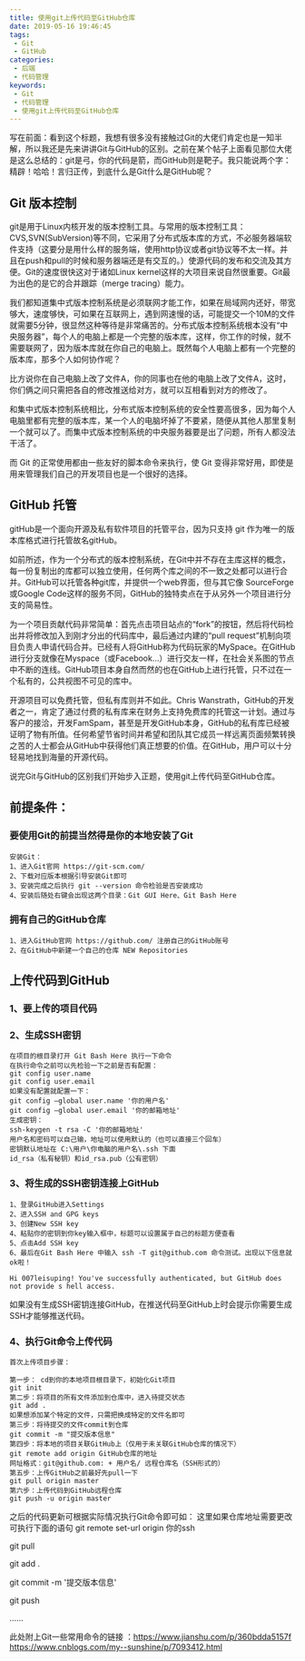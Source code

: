 ```yaml
---
title: 使用git上传代码至GitHub仓库
date: 2019-05-16 19:46:45
tags:
 - Git
 - GitHub
categories: 
 - 后端
 - 代码管理
keywords:
 - Git
 - 代码管理
 - 使用git上传代码至GitHub仓库
---
```

写在前面：看到这个标题，我想有很多没有接触过Git的大佬们肯定也是一知半解，所以我还是先来讲讲Git与GitHub的区别。之前在某个帖子上面看见那位大佬是这么总结的：git是弓，你的代码是箭，而GitHub则是靶子。我只能说两个字：精辟！哈哈！言归正传，到底什么是Git什么是GitHub呢？

## Git 版本控制

git是用于Linux内核开发的版本控制工具。与常用的版本控制工具：CVS,SVN(SubVersion)等不同，它采用了分布式版本库的方式，不必服务器端软件支持（这要分是用什么样的服务端，使用http协议或者git协议等不太一样。并且在push和pull的时候和服务器端还是有交互的。）使源代码的发布和交流及其方便。Git的速度很快这对于诸如Linux kernel这样的大项目来说自然很重要。Git最为出色的是它的合并跟踪（merge tracing）能力。

我们都知道集中式版本控制系统是必须联网才能工作，如果在局域网内还好，带宽够大，速度够快，可如果在互联网上，遇到网速慢的话，可能提交一个10M的文件就需要5分钟，很显然这种等待是非常痛苦的。分布式版本控制系统根本没有“中央服务器”，每个人的电脑上都是一个完整的版本库，这样，你工作的时候，就不需要联网了，因为版本库就在你自己的电脑上。既然每个人电脑上都有一个完整的版本库，那多个人如何协作呢？

比方说你在自己电脑上改了文件A，你的同事也在他的电脑上改了文件A，这时，你们俩之间只需把各自的修改推送给对方，就可以互相看到对方的修改了。

和集中式版本控制系统相比，分布式版本控制系统的安全性要高很多，因为每个人电脑里都有完整的版本库，某一个人的电脑坏掉了不要紧，随便从其他人那里复制一个就可以了。而集中式版本控制系统的中央服务器要是出了问题，所有人都没法干活了。

而 Git 的正常使用都由一些友好的脚本命令来执行，使 Git 变得非常好用，即使是用来管理我们自己的开发项目也是一个很好的选择。

## GitHub 托管


gitHub是一个面向开源及私有软件项目的托管平台，因为只支持 git 作为唯一的版本库格式进行托管故名gitHub。 
 
如前所述，作为一个分布式的版本控制系统，在Git中并不存在主库这样的概念，每一份复制出的库都可以独立使用，任何两个库之间的不一致之处都可以进行合并。GitHub可以托管各种git库，并提供一个web界面，但与其它像 SourceForge或Google Code这样的服务不同，GitHub的独特卖点在于从另外一个项目进行分支的简易性。

为一个项目贡献代码非常简单：首先点击项目站点的“fork”的按钮，然后将代码检出并将修改加入到刚才分出的代码库中，最后通过内建的“pull request”机制向项目负责人申请代码合并。已经有人将GitHub称为代码玩家的MySpace。在GitHub进行分支就像在Myspace（或Facebook…）进行交友一样，在社会关系图的节点中不断的连线。GitHub项目本身自然而然的也在GitHub上进行托管，只不过在一个私有的，公共视图不可见的库中。

开源项目可以免费托管，但私有库则并不如此。Chris Wanstrath，GitHub的开发者之一，肯定了通过付费的私有库来在财务上支持免费库的托管这一计划。通过与客户的接洽，开发FamSpam，甚至是开发GitHub本身，GitHub的私有库已经被证明了物有所值。任何希望节省时间并希望和团队其它成员一样远离页面频繁转换之苦的人士都会从GitHub中获得他们真正想要的价值。在GitHub，用户可以十分轻易地找到海量的开源代码。

说完Git与GitHub的区别我们开始步入正题，使用git上传代码至GitHub仓库。

## 前提条件：
### 要使用Git的前提当然得是你的本地安装了Git

```
安装Git：
1、进入Git官网 https://git-scm.com/
2、下载对应版本根据引导安装Git即可
3、安装完成之后执行 git --version 命令检验是否安装成功
4、安装后随处右键会出现这两个目录：Git GUI Here、Git Bash Here

```
### 拥有自己的GitHub仓库

```
1、进入GitHub官网 https://github.com/ 注册自己的GitHub账号
2、在GitHub中新建一个自己的仓库 NEW Repositories

```

## 上传代码到GitHub
### 1、要上传的项目代码

### 2、生成SSH密钥

```
在项目的根目录打开 Git Bash Here 执行一下命令
在执行命令之前可以先检验一下之前是否有配置：
git config user.name
git config user.email
如果没有配置就配置一下：
git config –global user.name '你的用户名' 
git config –global user.email '你的邮箱地址'
生成密钥：
ssh-keygen -t rsa -C '你的邮箱地址'
用户名和密码可以自己输，地址可以使用默认的（也可以直接三个回车）
密钥默认地址在 C:\用户\你电脑的用户名\.ssh 下面
id_rsa（私有秘钥）和id_rsa.pub（公有密钥）

```
### 3、将生成的SSH密钥连接上GitHub

```
1、登录GitHub进入Settings
2、进入SSH and GPG keys
3、创建New SSH key
4、粘贴你的密钥到你key输入框中，标题可以设置属于自己的标题方便查看
5、点击Add SSH key
6、最后在Git Bash Here 中输入 ssh -T git@github.com 命令测试。出现以下信息就ok啦！

Hi 007leisuping! You've successfully authenticated, but GitHub does not provide s hell access.

```

如果没有生成SSH密钥连接GitHub，在推送代码至GitHub上时会提示你需要生成SSH才能够推送代码。

### 4、执行Git命令上传代码

```
首次上传项目步骤：

第一步： cd到你的本地项目根目录下，初始化Git项目
git init
第二步：将项目的所有文件添加到仓库中，进入待提交状态
git add .
如果想添加某个特定的文件，只需把换成特定的文件名即可
第三步：将待提交的文件commit到仓库
git commit -m "提交版本信息"
第四步：将本地的项目关联GitHub上（仅用于未关联GitHub仓库的情况下）
git remote add origin GitHub仓库的地址
网址格式：git@github.com: + 用户名/ 远程仓库名（SSH形式的）
第五步：上传GitHub之前最好先pull一下
git pull origin master
第六步：上传代码到GitHub远程仓库
git push -u origin master

```


之后的代码更新可根据实际情况执行Git命令即可如：
这里如果仓库地址需要更改可执行下面的语句
git remote set-url origin 你的ssh

git pull

git add .

git commit -m '提交版本信息'

git push

......

此处附上Git一些常用命令的链接 ：https://www.jianshu.com/p/360bdda5157f
https://www.cnblogs.com/my--sunshine/p/7093412.html




